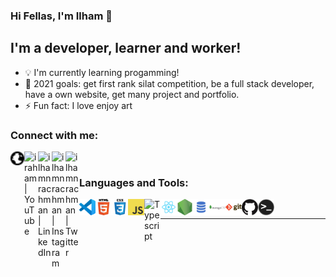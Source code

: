 ### Hi Fellas, I'm Ilham 👋

## I'm a developer, learner and worker!

- 💡 I'm currently learning progamming!
- 📌 2021 goals: get first rank silat competition, be a full stack developer, have a own website, get many project and portfolio.
- ⚡ Fun fact: I love enjoy art

### Connect with me:

[<img align="left" alt="ilhamnrachman.com" width="22px" src="https://raw.githubusercontent.com/iconic/open-iconic/master/svg/globe.svg" />][website]
[<img align="left" alt="iraham | YouTube" width="22px" src="https://cdn.jsdelivr.net/npm/simple-icons@v3/icons/youtube.svg" />][youtube]
[<img align="left" alt="ilhamnrachman | LinkedIn" width="22px" src="https://cdn.jsdelivr.net/npm/simple-icons@v3/icons/linkedin.svg" />][linkedin]
[<img align="left" alt="ilhamnrachman | Instagram" width="22px" src="https://cdn.jsdelivr.net/npm/simple-icons@v3/icons/instagram.svg" />][instagram]
[<img align="left" alt="ilhamnrachman | Twitter" width="22px" src="https://cdn.jsdelivr.net/npm/simple-icons@v3/icons/twitter.svg" />][twitter]

<br />

### Languages and Tools:

<img align="left" alt="Visual Studio Code" width="26px" src="https://raw.githubusercontent.com/github/explore/80688e429a7d4ef2fca1e82350fe8e3517d3494d/topics/visual-studio-code/visual-studio-code.png" />
<img align="left" alt="HTML5" width="26px" src="https://raw.githubusercontent.com/github/explore/80688e429a7d4ef2fca1e82350fe8e3517d3494d/topics/html/html.png" />
<img align="left" alt="CSS3" width="26px" src="https://raw.githubusercontent.com/github/explore/80688e429a7d4ef2fca1e82350fe8e3517d3494d/topics/css/css.png" />
<img align="left" alt="JavaScript" width="26px" src="https://raw.githubusercontent.com/github/explore/80688e429a7d4ef2fca1e82350fe8e3517d3494d/topics/javascript/javascript.png" />
<img align="left" alt="Typescript" width="26px" src="https://user-images.githubusercontent.com/50609343/147905884-3963b3a3-7f81-479b-8bf0-aff680ab81bd.png" />
<img align="left" alt="React" width="26px" src="https://raw.githubusercontent.com/github/explore/80688e429a7d4ef2fca1e82350fe8e3517d3494d/topics/react/react.png" />
<img align="left" alt="Node.js" width="26px" src="https://raw.githubusercontent.com/github/explore/80688e429a7d4ef2fca1e82350fe8e3517d3494d/topics/nodejs/nodejs.png" />
<img align="left" alt="SQL" width="26px" src="https://raw.githubusercontent.com/github/explore/80688e429a7d4ef2fca1e82350fe8e3517d3494d/topics/sql/sql.png" />
<img align="left" alt="MongoDB" width="26px" src="https://raw.githubusercontent.com/github/explore/80688e429a7d4ef2fca1e82350fe8e3517d3494d/topics/mongodb/mongodb.png" />
<img align="left" alt="Git" width="26px" src="https://raw.githubusercontent.com/github/explore/80688e429a7d4ef2fca1e82350fe8e3517d3494d/topics/git/git.png" />
<img align="left" alt="GitHub" width="26px" src="https://raw.githubusercontent.com/github/explore/78df643247d429f6cc873026c0622819ad797942/topics/github/github.png" />
<img align="left" alt="Terminal" width="26px" src="https://raw.githubusercontent.com/github/explore/80688e429a7d4ef2fca1e82350fe8e3517d3494d/topics/terminal/terminal.png" />

<br />

---

[instagram]: https://instagram.com/ilhamnrachman
[linkedin]: https://linkedin.com/in/ilham-noer-rachman-0b110b12b
[website]: https://ilhamnrachman.com/
[youtube]: https://www.youtube.com/channel/UClKmEyVsLqL1tz1U65E0ihQ
[twitter]: https://twitter.com/nrachmanilham